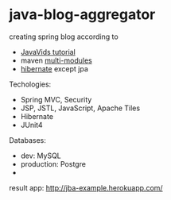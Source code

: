 # java-blog-aggregator
creating spring blog according to 
+ <a href = "https://www.youtube.com/playlist?list=PLmcxdcWPhFqMq2BctGktOcIJKUw23wJeh">JavaVids tutorial</a>
+ maven  <a href="https://maven.apache.org/guides/mini/guide-multiple-modules.html">multi-modules</a>
+ <a href="http://www.tutorialspoint.com/hibernate/">hibernate</a> except jpa


Techologies:
+ Spring MVC, Security
+ JSP, JSTL, JavaScript, Apache Tiles
+ Hibernate
+ JUnit4

Databases:
- dev: MySQL
- production: Postgre
- 
result app: http://jba-example.herokuapp.com/
